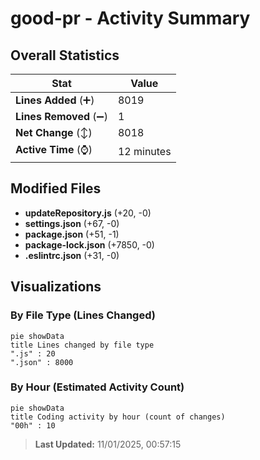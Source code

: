 # good-pr - Activity Summary 

## Overall Statistics

| Stat                   | Value                                                             |
| ---------------------- | ----------------------------------------------------------------- |
| **Lines Added** (➕)   | 8019                                          |
| **Lines Removed** (➖) | 1                                        |
| **Net Change** (↕)    | 8018                |
| **Active Time** (⌚)   | 12 minutes |


## Modified Files
- **updateRepository.js** (+20, -0)
- **settings.json** (+67, -0)
- **package.json** (+51, -1)
- **package-lock.json** (+7850, -0)
- **.eslintrc.json** (+31, -0)

## Visualizations

### By File Type (Lines Changed)

```mermaid
pie showData
title Lines changed by file type
".js" : 20
".json" : 8000
```

### By Hour (Estimated Activity Count)

```mermaid
pie showData
title Coding activity by hour (count of changes)
"00h" : 10
```


> **Last Updated:** 11/01/2025, 00:57:15